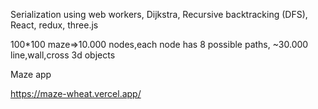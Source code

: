 Serialization using web workers, Dijkstra, Recursive backtracking (DFS), React, redux, three.js

100\*100 maze=>10.000 nodes,each node has 8 possible paths, ~30.000 line,wall,cross 3d objects

Maze app

https://maze-wheat.vercel.app/
